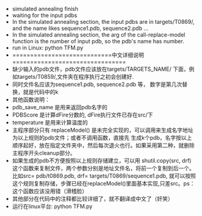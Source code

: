 - simulated annealing finish
- waiting for the input pdbs 
- In the simulated annealing section, the input pdbs are in targets/T0869/, and the name likes sequence1.pdb, sequence2.pdb ...
- In the simulated annealing section, the arg of the call-replace-model function is the number of input pdb, so the pdb's name has number.
- run in Linux: python TFM.py           
- ============================中文详细说明================================
- 缺少输入的pdb文件，pdb文件应该放在targets/TARGETS_NAME/ 下面，例如targets/T0859/,文件夹在程序执行之初会创建好.
- 同时文件名应该为sequence1.pdb, sequence2.pdb 等， 数字是第几次替换，就是代码中的k
- 其他函数说明： 
- pdb_save_name 是用来返回pdb名字的
- PDBScore 是计算dFire分数的, dFire执行文件已存在src/下
- temperature 是用来计算温度的
- 主程序部分只有 replaceModel() 是未完全实现的，可以调用来生成名字地址为以上规则的pdb文件；或者不调用函数，直接先
生成k个pdb，名字按以上顺序起好，放在指定文件夹中，然后每次退火也行。如果采用第二种，就删除主程序开头cleanup部分。
- 如果生成的pdb不方便按照以上规则存储建立，可以用 shutil.copy(src, drf) 这个函数来复制文件，两个参数分别是地址文件名，将前一个复制到后一个。比如src= pdb/t0869.pdb, drf= targets/T0869/sequence1.pdb, 就可以按照这个规则复制存储，步骤已经在replaceModel()里面基本实现,只差src。ps：这个函数应该没用错（滑稽脸）
- 其他部分在代码中的注释都比较详细了，就不翻译成中文了（奸笑）
- 运行在linux平台: python TFM.py